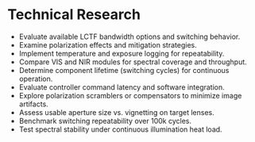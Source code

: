 # Technical Research

- Evaluate available LCTF bandwidth options and switching behavior.
- Examine polarization effects and mitigation strategies.
- Implement temperature and exposure logging for repeatability.
- Compare VIS and NIR modules for spectral coverage and throughput.
- Determine component lifetime (switching cycles) for continuous operation.
- Evaluate controller command latency and software integration.
- Explore polarization scramblers or compensators to minimize image artifacts.
- Assess usable aperture size vs. vignetting on target lenses.
- Benchmark switching repeatability over 100k cycles.
- Test spectral stability under continuous illumination heat load.
